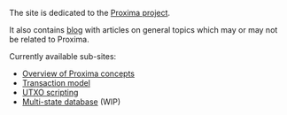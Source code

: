 The site is dedicated to the [Proxima project](https://github.com/lunfardo314/proxima).

It also contains [blog](blog/blog.md) with articles on general topics which may or may not be related to Proxima.

Currently available sub-sites:

- [Overview of Proxima concepts](overview/intro.md)
- [Transaction model](txdocs/intro.md)
- [UTXO scripting](ledgerdocs/library.md)
- [Multi-state database](multistate/multistate.md) (WIP)
